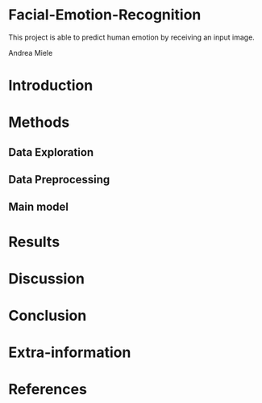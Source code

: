 # Facial-Emotion-Recognition
This project is able to predict human emotion by receiving an input image.

Andrea Miele

# Introduction


# Methods
## Data Exploration


## Data Preprocessing



## Main model 


# Results


# Discussion


# Conclusion


# Extra-information

# References
